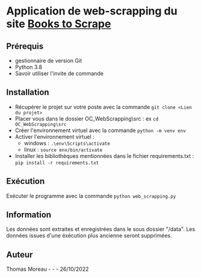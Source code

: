 # Application de web-scrapping du site [Books to Scrape](http://books.toscrape.com/index.html)

## Prérequis 
  - gestionnaire de version Git
  - Python 3.8 
  - Savoir utiliser l'invite de commande 
  
## Installation 
  - Récupérer le projet sur votre poste avec la commande `git clone <Lien du projet>`
  - Placer vous dans le dossier OC_WebScrapping\src : ex `cd OC_WebScrapping\src`
  - Créer l'environnement virtuel avec la commande `python -m venv env`
  - Activer l'environnement virtuel : 
    - windows : `.\env\Scripts\activate`
    - linux : `source env/bin/activate`
  - Installer les bibliothèques mentionnées dans le fichier requirements.txt : `pip install -r requirements.txt` 
 
## Exécution
 Exécuter le programme avec la commande `python web_scrapping.py` 
  
## Information 
Les données sont extraites et enregistrées dans le sous dossier "/data". Les données issues d'une éxécution plus ancienne seront supprimées. 

## Auteur 
Thomas Moreau - - - 26/10/2022
